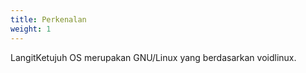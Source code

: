 ```yaml
---
title: Perkenalan
weight: 1
---
```


LangitKetujuh OS merupakan GNU/Linux yang berdasarkan voidlinux.

